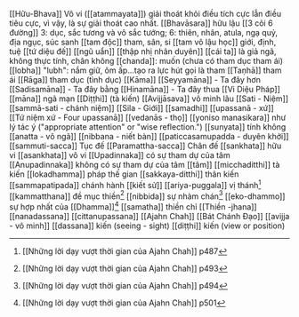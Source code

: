 [[Hữu-Bhava]]
 Vô vi ([[atammayata]]) giải thoát khỏi điều tích cực lẫn điều tiêu cực, vì vậy, là sự giải thoát cao nhất.
[[Bhavāsara]] hữu lậu
[[3 cõi 6 đường]] 3: dục, sắc tương và vô sắc tướng; 6: thiên, nhân, atula, ngạ quỷ, địa ngục, súc sanh
[[tam độc]] tham, sân, si
[[tam vô lậu học]] giới, định, tuệ
[[tứ diệu đế]]
[[ngũ uẩn]]
[[thập nhị nhân duyên]]
[[cái ta]] là giả ngã, không thực tính, chân không
[[chanda]]: muốn (chưa có tham dục tham ái)
[[lobha]] "lubh": nắm giữ, ôm ấp...tạo ra lực hút gọi là tham
[[Taṇhā]] tham ái
[[Rāga]] tham dục (tình dục)
[[Kāma]] 
[[Seyyamāna]] - Ta đây hơn
[[Sadisamāna]] - Ta đây bằng 
[[Hinamāna]] - Ta đây thua
[[Vi Diệu Pháp]]
[[māna]] ngã mạn
[[Diṭṭhi]] (tà kiến) 
[[Avijjāsava]] vô minh lâu
[[Sati - Niệm]]
[[sammā-sati - chánh niệm]]
[[Sila - Giới]]
[[samadhi]]
[[upassanā - xứ]]
[[Tứ niệm xứ - Four upassanā]]
[[vedanās - thọ]]
[[yoniso manasikara]] như lý tác ý ("appropriate attention" or "wise reflection.")
[[sunyata]] tính không
[[anatta - vô ngã]]
[[nibbana - niết bàn]]
[[paticcasamupadda - duyên khởi]]
[[sammuti-sacca]] Tục đế
[[Paramattha-sacca]] Chân đế
[[sankhata]] hữu vi
[[asankhata]] vô vi 
[[Upadinnaka]] có sự tham dự của tâm
[[Anupadinnaka]] không có sự tham dự của tâm
[[tâm]]
[[micchaditthi]] tà kiến
[[lokadhamma]] pháp thế gian 
[[sakkaya-ditthi]] thân kiến
[[sammapatipada]] chánh hành
[[kiết sử]]
[[ariya-puggala]] vị thánh[^1]
[[kammatthana]] đề mục thiền[^2]
[[nibbida]] sự nhàm chán[^3]
[[eko-dhammo]] sự hợp nhất của [[Dhamma]][^4]
[[samatha]] thiền chỉ
[[Thiền -jhana]]
[[nanadassana]] 
[[cittanupassana]]
[[Ajahn Chah]]
[[Bát Chánh Đạo]]
[[avijja - vô minh]]
[[dassana]] kiến (seeing - sight)
[[diṭṭhi]] kiến (view or position)



[^1]: [[Những lời dạy vượt thời gian của Ajahn Chah]] p487
[^2]: [[Những lời dạy vượt thời gian của Ajahn Chah]] p493
[^3]: [[Những lời dạy vượt thời gian của Ajahn Chah]] p494
[^4]: [[Những lời dạy vượt thời gian của Ajahn Chah]] p501
